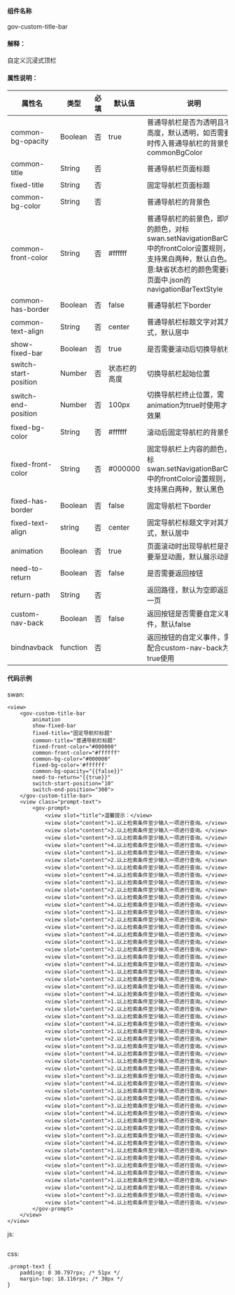 #### 组件名称
gov-custom-title-bar

#### 解释：
自定义沉浸式顶栏

#### 属性说明：
|属性名 | 类型 | 必填 | 默认值 |说明 |
|---|---|---|---|---|
|common-bg-opacity |Boolean |否|true|普通导航栏是否为透明且不占高度，默认透明，如否需要同时传入普通导航栏的背景色commonBgColor|
|common-title |String |否||普通导航栏页面标题|
|fixed-title |String |否||固定导航栏页面标题|
|common-bg-color |String |否||普通导航栏的背景色|
|common-front-color |String |否|#ffffff|普通导航栏的前景色，即内容的颜色，对标swan.setNavigationBarColor中的frontColor设置规则，仅支持黑白两种，默认白色。注意:缺省状态栏的颜色需要设置页面中.json的navigationBarTextStyle|
|common-has-border |Boolean |否|false|普通导航栏下border|
|common-text-align |String |否|center|普通导航栏标题文字对其方式，默认居中|
|show-fixed-bar |Boolean |否|true|是否需要滚动后切换导航栏|
|switch-start-position |Number |否|状态栏的高度|切换导航栏起始位置|
|switch-end-position |Number |否|100px|切换导航栏终止位置，需animation为true时使用才有效果|
|fixed-bg-color |String |否|#ffffff|滚动后固定导航栏的背景色|
|fixed-front-color |String |否|#000000|固定导航栏上内容的颜色，对标swan.setNavigationBarColor中的frontColor设置规则，仅支持黑白两种，默认黑色|
|fixed-has-border |Boolean |否|false|固定导航栏下border|
|fixed-text-align |string |否|center|固定导航栏标题文字对其方式，默认居中|
|animation |Boolean |否|true|页面滚动时出现导航栏是否需要渐显动画，默认展示动画|
|need-to-return |Boolean |否|false|是否需要返回按钮|
|return-path |String |否||返回路径，默认为空即返回上一页|
|custom-nav-back |Boolean |否|false|返回按钮是否需要自定义事件，默认false|
|bindnavback |function |否||返回按钮的自定义事件，需要配合custom-nav-back为true使用|

#### 代码示例
swan:
```
<view>
    <gov-custom-title-bar
        animation
        show-fixed-bar
        fixed-title="固定导航栏标题"
        common-title="普通导航栏标题"
        fixed-front-color="#000000"
        common-front-color="#ffffff"
        common-bg-color="#000000"
        fixed-bg-color='#ffffff'
        common-bg-opacity="{{false}}"
        need-to-return="{{true}}"
        switch-start-position="10"
        switch-end-position="300">
    </gov-custom-title-bar>
    <view class="prompt-text">
        <gov-prompt>
            <view slot="title">温馨提示：</view>
            <view slot="content">1.以上检索条件至少输入一项进行查询。</view>
            <view slot="content">2.以上检索条件至少输入一项进行查询。</view>
            <view slot="content">3.以上检索条件至少输入一项进行查询。</view>
            <view slot="content">4.以上检索条件至少输入一项进行查询。</view>
            <view slot="content">1.以上检索条件至少输入一项进行查询。</view>
            <view slot="content">2.以上检索条件至少输入一项进行查询。</view>
            <view slot="content">3.以上检索条件至少输入一项进行查询。</view>
            <view slot="content">4.以上检索条件至少输入一项进行查询。</view>
            <view slot="content">1.以上检索条件至少输入一项进行查询。</view>
            <view slot="content">2.以上检索条件至少输入一项进行查询。</view>
            <view slot="content">3.以上检索条件至少输入一项进行查询。</view>
            <view slot="content">4.以上检索条件至少输入一项进行查询。</view>
            <view slot="content">1.以上检索条件至少输入一项进行查询。</view>
            <view slot="content">2.以上检索条件至少输入一项进行查询。</view>
            <view slot="content">3.以上检索条件至少输入一项进行查询。</view>
            <view slot="content">4.以上检索条件至少输入一项进行查询。</view>
            <view slot="content">1.以上检索条件至少输入一项进行查询。</view>
            <view slot="content">2.以上检索条件至少输入一项进行查询。</view>
            <view slot="content">3.以上检索条件至少输入一项进行查询。</view>
            <view slot="content">4.以上检索条件至少输入一项进行查询。</view>
            <view slot="content">1.以上检索条件至少输入一项进行查询。</view>
            <view slot="content">2.以上检索条件至少输入一项进行查询。</view>
            <view slot="content">3.以上检索条件至少输入一项进行查询。</view>
            <view slot="content">4.以上检索条件至少输入一项进行查询。</view>
            <view slot="content">1.以上检索条件至少输入一项进行查询。</view>
            <view slot="content">2.以上检索条件至少输入一项进行查询。</view>
            <view slot="content">3.以上检索条件至少输入一项进行查询。</view>
            <view slot="content">4.以上检索条件至少输入一项进行查询。</view>
            <view slot="content">1.以上检索条件至少输入一项进行查询。</view>
            <view slot="content">2.以上检索条件至少输入一项进行查询。</view>
            <view slot="content">3.以上检索条件至少输入一项进行查询。</view>
            <view slot="content">4.以上检索条件至少输入一项进行查询。</view>
            <view slot="content">1.以上检索条件至少输入一项进行查询。</view>
            <view slot="content">2.以上检索条件至少输入一项进行查询。</view>
            <view slot="content">3.以上检索条件至少输入一项进行查询。</view>
            <view slot="content">4.以上检索条件至少输入一项进行查询。</view>
            <view slot="content">1.以上检索条件至少输入一项进行查询。</view>
            <view slot="content">2.以上检索条件至少输入一项进行查询。</view>
            <view slot="content">3.以上检索条件至少输入一项进行查询。</view>
            <view slot="content">4.以上检索条件至少输入一项进行查询。</view>
            <view slot="content">1.以上检索条件至少输入一项进行查询。</view>
            <view slot="content">2.以上检索条件至少输入一项进行查询。</view>
            <view slot="content">3.以上检索条件至少输入一项进行查询。</view>
            <view slot="content">4.以上检索条件至少输入一项进行查询。</view>
            <view slot="content">1.以上检索条件至少输入一项进行查询。</view>
            <view slot="content">2.以上检索条件至少输入一项进行查询。</view>
            <view slot="content">3.以上检索条件至少输入一项进行查询。</view>
            <view slot="content">4.以上检索条件至少输入一项进行查询。</view>
            <view slot="content">1.以上检索条件至少输入一项进行查询。</view>
            <view slot="content">2.以上检索条件至少输入一项进行查询。</view>
            <view slot="content">3.以上检索条件至少输入一项进行查询。</view>
            <view slot="content">4.以上检索条件至少输入一项进行查询。</view>
        </gov-prompt>
    </view>
</view>
```
js:
```

```
css:
```
.prompt-text {
    padding: 0 30.797rpx; /* 51px */
    margin-top: 18.116rpx; /* 30px */
}
```